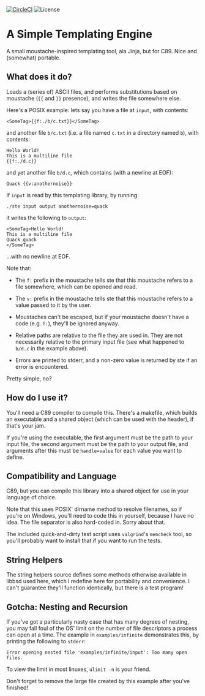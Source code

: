 [![CircleCI](https://circleci.com/gh/mvousden/ste.svg?style=shield)](https://app.circleci.com/pipelines/github/mvousden/ste)
![License](https://img.shields.io/badge/License-BSD%202--Clause-brightgreen.svg)

A Simple Templating Engine
===

A small moustache-inspired templating tool, ala Jinja, but for C89. Nice and
(somewhat) portable.

What does it do?
---

Loads a (series of) ASCII files, and performs substitutions based on moustache
(`{{` and `}}` presence), and writes the file somewhere else.

Here's a POSIX example: lets say you have a file at `input`, with contents:

```
<SomeTag>{{f:./b/c.txt}}</SomeTag>
```

and another file `b/c.txt` (i.e. a file named `c.txt` in a directory named
`b`), with contents:

```
Hello World!
This is a multiline file
{{f:./d.c}}
```

and yet another file `b/d.c`, which contains (with a newline at EOF):

```
Quack {{v:anothernoise}}
```

If `input` is read by this templating library, by running:

```
./ste input output anothernoise=quack
```

it writes the following to `output`:

```
<SomeTag>Hello World!
This is a multiline file
Quack quack
</SomeTag>
```

...with no newline at EOF.

Note that:

 - The `f:` prefix in the moustache tells ste that this moustache refers to a
   file somewhere, which can be opened and read.

 - The `v:` prefix in the moustache tells ste that this moustache refers to a
   value passed to it by the user.

 - Moustaches can't be escaped, but if your moustache doesn't have a code
   (e.g. `f:`), they'll be ignored anyway.

 - Relative paths are relative to the file they are used in. They are not
   necessarily relative to the primary input file (see what happened to `b/d.c`
   in the example above).

 - Errors are printed to stderr, and a non-zero value is returned by ste if an
   error is encountered.

Pretty simple, no?

How do I use it?
---

You'll need a C89 compiler to compile this. There's a makefile, which builds an
executable and a shared object (which can be used with the header), if that's
your jam.

If you're using the executable, the first argument must be the path to your
input file, the second argument must be the path to your output file, and
arguments after this must be `handle=value` for each value you want to define.

Compatibility and Language
---

C89, but you can compile this library into a shared object for use in your
language of choice.

Note that this uses POSIX' dirname method to resolve filenames, so if you're on
Windows, you'll need to code this in yourself, because I have no idea. The file
separator is also hard-coded in. Sorry about that.

The included quick-and-dirty test script uses `valgrind`'s `memcheck` tool, so
you'll probably want to install that if you want to run the tests.

String Helpers
---

The string helpers source defines some methods otherwise available in libbsd
used here, which I redefine here for portability and convenience. I can't
guarantee they'll function identically, but there is a test program!

Gotcha: Nesting and Recursion
---

If you've got a particularly nasty case that has many degrees of nesting, you
may fall foul of the OS' limit on the number of file descriptors a process can
open at a time. The example in `examples/infinite` demonstrates this, by
printing the following to `stderr`:

```
Error opening nested file 'examples/infinite/input': Too many open files.
```

To view the limit in most linuxes, `ulimit -n` is your friend.

Don't forget to remove the large file created by this example after you've
finished!
